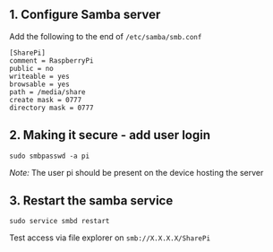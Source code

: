 ## 1. Configure Samba server

Add the following to the end of `/etc/samba/smb.conf`
```
[SharePi]
comment = RaspberryPi
public = no
writeable = yes
browsable = yes
path = /media/share
create mask = 0777
directory mask = 0777
```

## 2. Making it secure - add user login
```
sudo smbpasswd -a pi
```
*Note:* The user pi should be present on the device hosting the server

## 3. Restart the samba service
```
sudo service smbd restart
```

Test access via file explorer on `smb://X.X.X.X/SharePi`